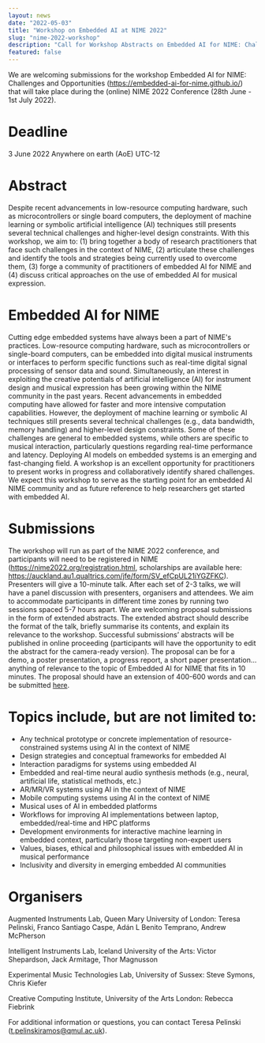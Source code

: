 ```yaml
---
layout: news
date: "2022-05-03"
title: "Workshop on Embedded AI at NIME 2022"
slug: "nime-2022-workshop"
description: "Call for Workshop Abstracts on Embedded AI for NIME: Challenges and Opportunities."
featured: false
---
```


<script>
  import CaptionedImage from "../../components/Images/CaptionedImage.svelte"
</script>


We are welcoming submissions for the workshop Embedded AI for NIME: Challenges and Opportunities (https://embedded-ai-for-nime.github.io/) that will take place during the (online) NIME 2022 Conference (28th June - 1st July 2022).

<CaptionedImage
  src="research/projects/protolangspil2.jpg"
  alt="The proto-langspil digital musical instrument with Bela hardware platform inside."
  caption="The Intelligent Instrument Lab's proto-langspil instrument with a Bela inside."/>

# Deadline

3 June 2022 Anywhere on earth (AoE) UTC-12

# Abstract

Despite recent advancements in low-resource computing hardware, such as microcontrollers or single board computers, the deployment of machine learning or symbolic artificial intelligence (AI) techniques still presents several technical challenges and higher-level design constraints. With this workshop, we aim to: (1) bring together a body of research practitioners that face such challenges in the context of NIME, (2) articulate these challenges and identify the tools and strategies being currently used to overcome them, (3) forge a community of practitioners of embedded AI for NIME and (4) discuss critical approaches on the use of embedded AI for musical expression.

# Embedded AI for NIME

Cutting edge embedded systems have always been a part of NIME's practices. Low-resource computing hardware, such as microcontrollers or single-board computers, can be embedded into digital musical instruments or interfaces to perform specific functions such as real-time digital signal processing of sensor data and sound. Simultaneously, an interest in exploiting the creative potentials of artificial intelligence (AI) for instrument design and musical expression has been growing within the NIME community in the past years. Recent advancements in embedded computing have allowed for faster and more intensive computation capabilities. However, the deployment of machine learning or symbolic AI techniques still presents several technical challenges (e.g., data bandwidth, memory handling) and higher-level design constraints. Some of these challenges are general to embedded systems, while others are specific to musical interaction, particularly questions regarding real-time performance and latency. Deploying AI models on embedded systems is an emerging and fast-changing field. A workshop is an excellent opportunity for practitioners to present works in progress and collaboratively identify shared challenges. We expect this workshop to serve as the starting point for an embedded AI NIME community and as future reference to help researchers get started with embedded AI.

# Submissions

The workshop will run as part of the NIME 2022 conference, and participants will need to be registered in NIME (https://nime2022.org/registration.html, scholarships are available here: https://auckland.au1.qualtrics.com/jfe/form/SV_efCpUL21iYGZFKC). Presenters will give a 10-minute talk. After each set of 2-3 talks, we will have a panel discussion with presenters, organisers and attendees. We aim to accommodate participants in different time zones by running two sessions spaced 5-7 hours apart. We are welcoming proposal submissions in the form of extended abstracts. The extended abstract should describe the format of the talk, briefly summarise its contents, and explain its relevance to the workshop. Successful submissions’ abstracts will be published in online proceeding (participants will have the opportunity to edit the abstract for the camera-ready version). The proposal can be for a demo, a poster presentation, a progress report, a short paper presentation... anything of relevance to the topic of Embedded AI for NIME that fits in 10 minutes. The proposal should have an extension of 400-600 words and can be submitted <a href="https://docs.google.com/forms/d/e/1FAIpQLSf45SRpbpJyWKkbibhp4UDZ1MwQW_NKTohkwAvAsaCB4tFx8g/viewform">here</a>.

# Topics include, but are not limited to:

- Any technical prototype or concrete implementation of resource-constrained systems using AI in the context of NIME
- Design strategies and conceptual frameworks for embedded AI
- Interaction paradigms for systems using embedded AI
- Embedded and real-time neural audio synthesis methods (e.g., neural, artificial life, statistical methods, etc.)
- AR/MR/VR systems using AI in the context of NIME
- Mobile computing systems using AI in the context of NIME
- Musical uses of AI in embedded platforms
- Workflows for improving AI implementations between laptop, embedded/real-time and HPC platforms
- Development environments for interactive machine learning in embedded context, particularly those targeting non-expert users
- Values, biases, ethical and philosophical issues with embedded AI in musical performance
- Inclusivity and diversity in emerging embedded AI communities

# Organisers

Augmented Instruments Lab, Queen Mary University of London: Teresa Pelinski, Franco Santiago Caspe, Adán L Benito Temprano, Andrew McPherson

Intelligent Instruments Lab, Iceland University of the Arts: Victor Shepardson, Jack Armitage, Thor Magnusson

Experimental Music Technologies Lab, University of Sussex: Steve Symons, Chris Kiefer

Creative Computing Institute, University of the Arts London: Rebecca Fiebrink

For additional information or questions, you can contact Teresa Pelinski (t.pelinskiramos@qmul.ac.uk).

